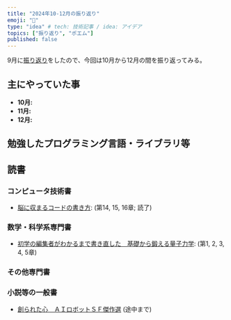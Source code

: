 ```yaml
---
title: "2024年10-12月の振り返り"
emoji: "🌊"
type: "idea" # tech: 技術記事 / idea: アイデア
topics: ["振り返り", "ポエム"]
published: false
---
```

9月に[振り返り](./926-2024-3q-retorspective)をしたので、今回は10月から12月の間を振り返ってみる。

## 主にやっていた事

* **10月:** 
* **11月:** 
* **12月:** 

## 勉強したプログラミング言語・ライブラリ等


## 読書

### コンピュータ技術書

* [脳に収まるコードの書き方](https://amzn.to/4cPSxN6): (第14, 15, 16章; 読了)

### 数学・科学系専門書

* [初学の編集者がわかるまで書き直した　基礎から鍛える量子力学](https://amzn.to/3YdEdtd): (第1, 2, 3, 4, 5章)

### その他専門書


### 小説等の一般書

* [創られた心　ＡＩロボットＳＦ傑作選](https://amzn.to/3XaDyGV) (途中まで)

